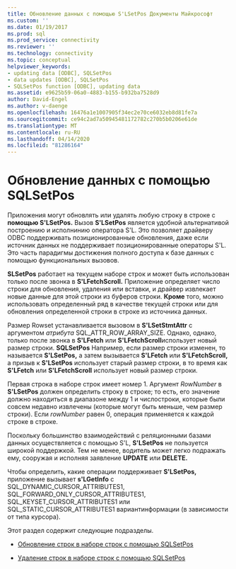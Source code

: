 ```yaml
---
title: Обновление данных с помощью S'LSetPos Документы Майкрософт
ms.custom: ''
ms.date: 01/19/2017
ms.prod: sql
ms.prod_service: connectivity
ms.reviewer: ''
ms.technology: connectivity
ms.topic: conceptual
helpviewer_keywords:
- updating data [ODBC], SQLSetPos
- data updates [ODBC], SQLSetPos
- SQLSetPos function [ODBC], updating data
ms.assetid: e9625b59-06a0-4883-b155-b932ba7528d9
author: David-Engel
ms.author: v-daenge
ms.openlocfilehash: 16476a1e1007905f34ec2e70ce6032eb8d81fe7a
ms.sourcegitcommit: ce94c2ad7a50945481172782c270b5b0206e61de
ms.translationtype: MT
ms.contentlocale: ru-RU
ms.lasthandoff: 04/14/2020
ms.locfileid: "81286164"
---
```

# <a name="updating-data-with-sqlsetpos"></a>Обновление данных с помощью SQLSetPos
Приложения могут обновлять или удалять любую строку в строке с **помощью S'LSetPos.** Вызов **S'LSetPos** является удобной альтернативой построению и исполнинию оператора S'L. Это позволяет драйверу ODBC поддерживать позиционированные обновления, даже если источник данных не поддерживает позиционированные операторы S'L. Это часть парадигмы достижения полного доступа к базе данных с помощью функциональных вызовов.  
  
 **SLSetPos** работает на текущем наборе строк и может быть использован только после звонка в **S'LFetchScroll.** Приложение определяет число строки для обновления, удаления или вставки, и драйвер извлекает новые данные для этой строки из буферов строки. **Кроме** того, можно использовать определенный ряд в качестве текущей строки или для обновления определенной строки в строке из источника данных.  
  
 Размер Rowset устанавливается вызовом в **S'LSetStmtAttr** с аргументом *атрибута* SQL_ATTR_ROW_ARRAY_SIZE. Однако, однако, только после звонка в **S'LFetch** или **S'LFetchScroll**использует новый размер строки. **SQLSetPos** Например, если размер строки изменен, то называется **S'LSetPos,** а затем вызывается **S'LFetch** или **S'LFetchScroll,** а призыв к **S'LSetPos** использует старый размер строки, в то время как **S'LFetch** или **S'LFetchScroll** использует новый размер строки.  
  
 Первая строка в наборе строк имеет номер 1. Аргумент *RowNumber* в **S'LSetPos** должен определить строку в строке; то есть, его значение должно находиться в диапазоне между 1 и числостроки, которые были совсем недавно извлечены (которые могут быть меньше, чем размер строки). Если *rowNumber* равен 0, операция применяется к каждой строке в строке.  
  
 Поскольку большинство взаимодействий с реляционными базами данных осуществляется с помощью S'L, **S'LSetPos** не пользуется широкой поддержкой. Тем не менее, водитель может легко подражать ему, сооружая и исполняя заявление **UPDATE** или **DELETE.**  
  
 Чтобы определить, какие операции поддерживает **S'LSetPos,** приложение вызывает **s'LGetInfo** с SQL_DYNAMIC_CURSOR_ATTRIBUTES1, SQL_FORWARD_ONLY_CURSOR_ATTRIBUTES1, SQL_KEYSET_CURSOR_ATTRIBUTES1 или SQL_STATIC_CURSOR_ATTRIBUTES1 вариантинформации (в зависимости от типа курсора).  
  
 Этот раздел содержит следующие подразделы.  
  
-   [Обновление строк в наборе строк с помощью SQLSetPos](../../../odbc/reference/develop-app/updating-rows-in-the-rowset-with-sqlsetpos.md)  
  
-   [Удаление строк в наборе строк с помощью SQLSetPos](../../../odbc/reference/develop-app/deleting-rows-in-the-rowset-with-sqlsetpos.md)
